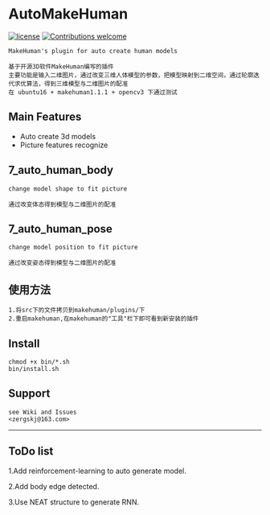 # AutoMakeHuman

[![license](https://img.shields.io/github/license/mashape/apistatus.svg?maxAge=2592000)](LICENSE)
[![Contributions welcome](https://img.shields.io/badge/contributions-welcome-brightgreen.svg)](CONTRIBUTING.md)

    MakeHuman's plugin for auto create human models

    基于开源3D软件MakeHuman编写的插件
    主要功能是输入二维图片，通过改变三维人体模型的参数，把模型映射到二维空间，通过轮廓迭代求优算法，得到三维模型与二维图片的配准
    在 ubuntu16 + makehuman1.1.1 + opencv3 下通过测试

## Main Features
 - Auto create 3d models
 - Picture features recognize

## 7_auto_human_body
    change model shape to fit picture

    通过改变体态得到模型与二维图片的配准

## 7_auto_human_pose
    change model position to fit picture

    通过改变姿态得到模型与二维图片的配准

## 使用方法
    1.将src下的文件拷贝到makehuman/plugins/下
    2.重启makehuman,在makehuman的"工具"栏下即可看到新安装的插件

## Install
    chmod +x bin/*.sh
    bin/install.sh

## Support
    see Wiki and Issues
    <zergskj@163.com>

------------------

## ToDo list
 1.Add reinforcement-learning to auto generate model.

 2.Add body edge detected.

 3.Use NEAT structure to generate RNN.